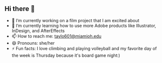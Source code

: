 ## Hi there 👋

- 🔭 I’m currently working on a film project that I am excited about
- 🌱 I’m currently learning how to use more Adobe products like Illustrator, InDesign, and AfterEffects
- 📫 How to reach me: taylo601@miamioh.edu
- 😄 Pronouns: she/her
- ⚡ Fun facts: I love climbing and playing volleyball and my favorite day of the week is Thursday because it's board game night:)
